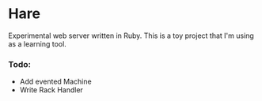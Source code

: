 # Hare

Experimental web server written in Ruby. This is a toy project that I'm
using as a learning tool.

### Todo:

* Add evented Machine
* Write Rack Handler
